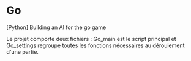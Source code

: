 # Go
[Python] Building an AI for the go game

Le projet comporte deux fichiers : Go_main est le script principal et Go_settings regroupe toutes les fonctions nécessaires au déroulement d'une partie.
